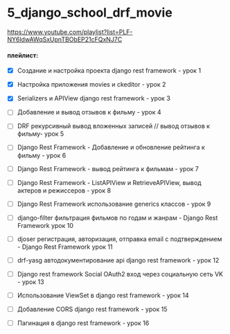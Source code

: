 # 5_django_school_drf_movie

https://www.youtube.com/playlist?list=PLF-NY6ldwAWqSxUpnTBObEP21cFQxNJ7C

#### плейлист:
- [x] Создание и настройка проекта django rest framework - урок 1
- [x] Настройка приложения movies и ckeditor - урок 2
- [x] Serializers и APIView django rest framework - урок 3
- [ ] Добавление и вывод отзывов к фильму - урок 4
- [ ] DRF рекурсивный вывод вложенных записей // вывод отзывов к фильму- урок 5
- [ ] Django Rest Framework - Добавление и обновление рейтинга к фильму - урок 6
- [ ] Django Rest Framework - вывод рейтинга к фильмам - урок 7
- [ ] Django Rest Framework - ListAPIView и RetrieveAPIView, вывод актеров и режиссеров - урок 8
- [ ] Django Rest Framework использование generics классов - урок 9
- [ ] django-filter фильтрация фильмов по годам и жанрам - Django Rest Framework урок 10
- [ ] djoser регистрация, авторизация, отправка email с подтверждением - Django Rest Framework урок 11
- [ ] drf-yasg автодокументирование api django rest framework - урок 12
- [ ] Django rest framework Social OAuth2 вход через социальную сеть VK - урок 13
- [ ] Использование ViewSet в django rest framework - урок 14
- [ ] Добавление CORS django rest framework - урок 15
- [ ] Пагинация в django rest framework - урок 16


